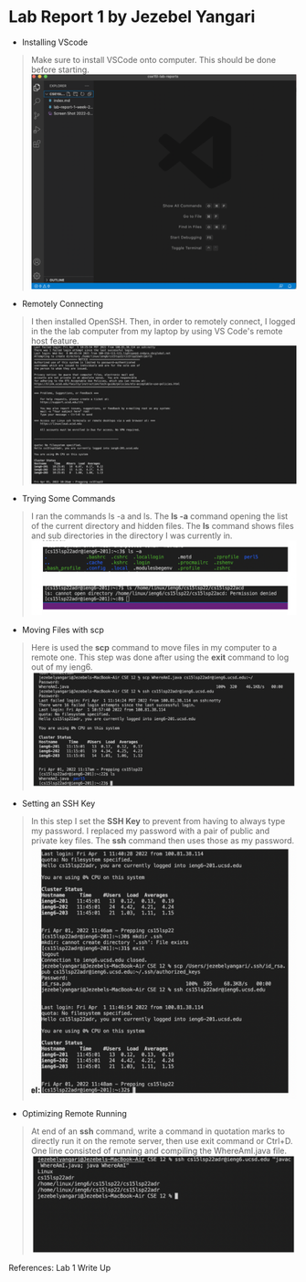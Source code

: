 # Lab Report 1 by Jezebel Yangari

* Installing VScode
> Make sure to install VSCode onto computer. This should be done before starting. 
![Image](Installing%20VScode.png)

* Remotely Connecting
> I then installed OpenSSH. Then, in order to remotely connect, I logged in the the lab computer from my laptop by using VS Code's remote host feature. 
![Image](Screen%20Shot%202022-04-01%20at%2010.29.01%20AM.png)


* Trying Some Commands
> I ran the commands ls -a and ls. The **ls -a** command opening the list of the current directory and hidden files. The **ls** command shows files and sub directories in the directory I was currently in.
![Image](Screen%20Shot%202022-04-08%20at%2011.35.38%20AM.png)


* Moving Files with scp
> Here is used the **scp** command to move files in my computer to a remote one. This step was done after using the **exit** command to log out of my ieng6.
![Image](Screen%20Shot%202022-04-08%20at%2011.36.52%20AM.png)


* Setting an SSH Key
> In this step I set the **SSH Key** to prevent from having to always type my password. I replaced my password with a pair of public and private key files. The **ssh** command then uses those as my password.
![Image](Screen%20Shot%202022-04-08%20at%2011.59.49%20AM.png)


* Optimizing Remote Running
> At end of an **ssh** command, write a command in quotation marks to directly run it on the remote server, then use exit command or Ctrl+D. One line consisted of running and compiling the WhereAmI.java file.
![Image](Screen%20Shot%202022-04-08%20at%2011.40.38%20AM.png)

References: Lab 1 Write Up
